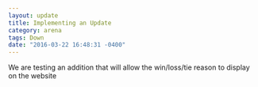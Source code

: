 ```yaml
---
layout: update
title: Implementing an Update
category: arena
tags: Down
date: "2016-03-22 16:48:31 -0400"
---
```


We are testing an addition that will allow the win/loss/tie reason to display on the website
